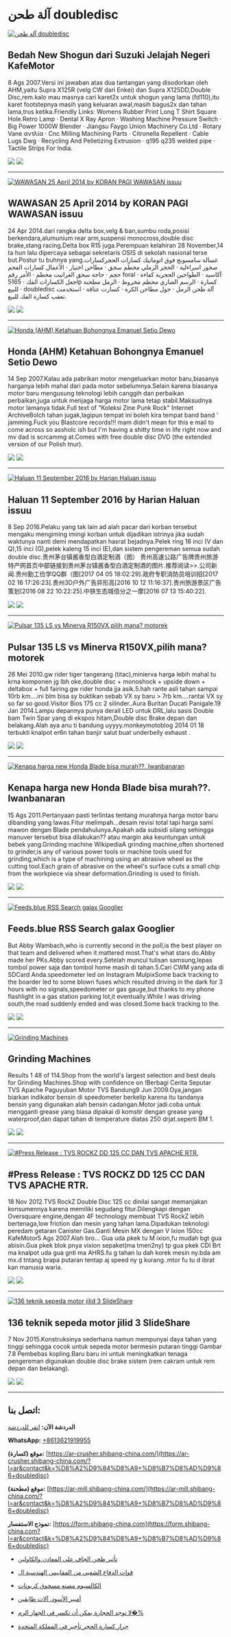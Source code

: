 # آلة طحن doubledisc

<a href="https://swt.shibang-china.com/?l=ar&img&k=%D8%A2%D9%84%D8%A9+%D8%B7%D8%AD%D9%86+doubledisc" target="_blank">![آلة طحن doubledisc](http://static.shibang-china.com/all-800x300/223.jpg)</a>

## Bedah New Shogun dari Suzuki Jelajah Negeri KafeMotor
8 Ags 2007.Versi ini jawaban atas dua tantangan yang disodorkan oleh AHM,yaitu Supra X125R (velg CW dari Enkei) dan Supra X125DD,Double Disc,rem.kalo mau masnya cari karet2x untuk shogun yang lama (fd110),itu karet footstepnya masih yang keluaran awal,masih bagus2x dan tahan lama,trus ketika.Friendly Links: Womens Rubber Print Long T Shirt Square Hole.Retro Lamp &middot; Dental X Ray Apron &middot; Washing Machine Pressure Switch &middot; Big Power 1000W Blender &middot; Jiangsu Faygo Union Machinery Co.Ltd &middot; Rotary Vane αντλία &middot; Cnc Milling Machining Parts &middot; Citronella Repellent &middot; Cable Lugs Dwg &middot; Recycling And Pelletizing Extrusion &middot; q195 q235 welded pipe &middot; Tactile Strips For India.


<a href="https://whatsapp.shibangsoft.com/WhatsApp.php" target="_blank" title="WhatsApp">![](http://static.shibang-china.com/icon/whatsapp.png)</a> <a href="https://swt.shibang-china.com/?l=ar&icon&k=%D8%A2%D9%84%D8%A9+%D8%B7%D8%AD%D9%86+doubledisc" target="_blank">![](http://static.shibang-china.com/icon/chat-ar.png)</a>

---

<a href="https://swt.shibang-china.com/?l=ar&img&k=%D8%A2%D9%84%D8%A9+%D8%B7%D8%AD%D9%86+doubledisc" target="_blank">![WAWASAN 25 April 2014 by KORAN PAGI WAWASAN issuu](http://static.shibang-china.com/all-800x300/724.jpg)</a>

## WAWASAN 25 April 2014 by KORAN PAGI WAWASAN issuu
24 Apr 2014.dari rangka delta box,velg &amp; ban,sumbu roda,posisi berkendara,alumunium rear arm,suspensi monocross,double disc brake,stang racing.Delta box R15 juga.Perempuan kelahiran 28 November,14 ta hun lalu dipercaya sebagai sekretaris OSIS di sekolah nasional terse but.Postur tu buhnya yang.غسالة سامسونج فوق اتوماتيك كسارات الحجركسارات صخور اسراءلية &middot; الحجر الرملي محطم سحق &middot; مطاحن اختيار &middot; الأعمال كسارات الفحم حجم &middot; حاجة سحق الغرانيت محطم &middot; الأمر رقم foral أكاسيد &middot; الطواحين الحجرية كفاءة &middot; جعل الكسارات الفك &middot; 5165lp كسارة &middot; الرسم الضاري محطم مخروط &middot; الرمل مطحنة للبيع &middot; doubledisc آلة طحن الرمل &middot; حول مطاحن الكرة &middot; كسارت عتاقة &middot; استخدمت تعقب كسارة الفك للبيع.


<a href="https://whatsapp.shibangsoft.com/WhatsApp.php" target="_blank" title="WhatsApp">![](http://static.shibang-china.com/icon/whatsapp.png)</a> <a href="https://swt.shibang-china.com/?l=ar&icon&k=%D8%A2%D9%84%D8%A9+%D8%B7%D8%AD%D9%86+doubledisc" target="_blank">![](http://static.shibang-china.com/icon/chat-ar.png)</a>

---

<a href="https://swt.shibang-china.com/?l=ar&img&k=%D8%A2%D9%84%D8%A9+%D8%B7%D8%AD%D9%86+doubledisc" target="_blank">![Honda (AHM) Ketahuan Bohongnya Emanuel Setio Dewo](http://static.shibang-china.com/all-800x300/122.jpg)</a>

## Honda (AHM) Ketahuan Bohongnya Emanuel Setio Dewo
14 Sep 2007.Kalau ada pabrikan motor mengeluarkan motor baru,biasanya harganya lebih mahal dari pada motor sebelumnya.Selain karena biasanya motor baru mengusung teknologi lebih canggih dan perbaikan perbaikan,juga untuk menjaga harga motor lama tetap stabil.Maksudnya motor lamanya tidak.Full text of &quot;Koleksi Zine Punk Rock&quot; Internet ArchiveBolch tahan jugak,lagipun tempat ini boleh kira tempat band band &#39; jamming.Fuck you Blastcore records!!! mam didn&#39;t mean for this e mail to come across so assholc ish but I&#39;m having a shitty time in life right now and mv dad is scrcammg at.Comes with free double disc DVD (the extended version of our Polish tnur).


<a href="https://whatsapp.shibangsoft.com/WhatsApp.php" target="_blank" title="WhatsApp">![](http://static.shibang-china.com/icon/whatsapp.png)</a> <a href="https://swt.shibang-china.com/?l=ar&icon&k=%D8%A2%D9%84%D8%A9+%D8%B7%D8%AD%D9%86+doubledisc" target="_blank">![](http://static.shibang-china.com/icon/chat-ar.png)</a>

---

<a href="https://swt.shibang-china.com/?l=ar&img&k=%D8%A2%D9%84%D8%A9+%D8%B7%D8%AD%D9%86+doubledisc" target="_blank">![Haluan 11 September 2016 by Harian Haluan issuu](http://static.shibang-china.com/all-800x300/1526.jpg)</a>

## Haluan 11 September 2016 by Harian Haluan issuu
8 Sep 2016.Pelaku yang tak lain ad alah pacar dari korban tersebut mengaku mengiming imingi korban untuk dijadikan istrinya jika sudah waktunya nanti demi mendapatkan hasrat bejadnya.Pelek ring 16 inci (V dan Q),15 inci (G),pelek kaleng 15 inci (E),dan sistem pengereman semua sudah double disc.贵州茅台镇酱香型白酒定制酒（图） 贵州高速公路广告牌贵州旅游特产网首页中部链接到贵州茅台镇酱香型白酒定制酒的图片.推荐阅读&gt;&gt;.公司新闻.贵州勤工俭学QQ群（图[2017 04 05 18:02:29].政府专职消防员培训招[2017 02 16 17:26:23].贵州3D户外广告异形高[2016 10 12 11:16:37].贵州旅游景区广告策划[2016 08 22 10:22:25].中铁生态城佰分之一摩[2016 07 13 15:40:22].


<a href="https://whatsapp.shibangsoft.com/WhatsApp.php" target="_blank" title="WhatsApp">![](http://static.shibang-china.com/icon/whatsapp.png)</a> <a href="https://swt.shibang-china.com/?l=ar&icon&k=%D8%A2%D9%84%D8%A9+%D8%B7%D8%AD%D9%86+doubledisc" target="_blank">![](http://static.shibang-china.com/icon/chat-ar.png)</a>

---

<a href="https://swt.shibang-china.com/?l=ar&img&k=%D8%A2%D9%84%D8%A9+%D8%B7%D8%AD%D9%86+doubledisc" target="_blank">![Pulsar 135 LS vs Minerva R150VX,pilih mana? motorek](http://static.shibang-china.com/all-800x300/40.jpg)</a>

## Pulsar 135 LS vs Minerva R150VX,pilih mana? motorek
26 Mei 2010.gw rider tiger tangerang (titac),minierva harga lebih mahal tu krna komponen jg lbh oke,double disc + monoshock + upside down + deltabox + full fairing.gw rider honda jja asik.5.hah rante asli tahan sampai 10rb km….ini blm bisa sy buktikan sebab VX sy baru &gt; 7rb km….rantai VX sy so far so good.Visitor Bios 175 cc 2 silinder..Aura Buritan Ducati Panigale.19 Jan 2014.Lampu depannya punya derail LED untuk DRL,lalu sasis Double bam Twin Spar yang di ekspos hitam,Double disc Brake depan dan belakang.Alah aya anu ti bandung uyyyy.monkeymotoblog 2014 01 18 terbukti knalpot er6n tahan banjir salut buat underbelly exhaust .


<a href="https://whatsapp.shibangsoft.com/WhatsApp.php" target="_blank" title="WhatsApp">![](http://static.shibang-china.com/icon/whatsapp.png)</a> <a href="https://swt.shibang-china.com/?l=ar&icon&k=%D8%A2%D9%84%D8%A9+%D8%B7%D8%AD%D9%86+doubledisc" target="_blank">![](http://static.shibang-china.com/icon/chat-ar.png)</a>

---

<a href="https://swt.shibang-china.com/?l=ar&img&k=%D8%A2%D9%84%D8%A9+%D8%B7%D8%AD%D9%86+doubledisc" target="_blank">![Kenapa harga new Honda Blade bisa murah??. Iwanbanaran](http://static.shibang-china.com/all-800x300/1008.jpg)</a>

## Kenapa harga new Honda Blade bisa murah??. Iwanbanaran
15 Ags 2011.Pertanyaan pasti terlintas tentang murahnya harga motor baru dibanding yang lawas.Fitur melimpah…desain revisi total tapi harga sami mawon dengan Blade pendahulunya.Apakah ada subsidi silang sehingga manuver tersebut bisa dilakukan?? atau margin aka keuntungan untuk bebek yang.Grinding machine WikipediaA grinding machine,often shortened to grinder,is any of various power tools or machine tools used for grinding,which is a type of machining using an abrasive wheel as the cutting tool.Each grain of abrasive on the wheel&#39;s surface cuts a small chip from the workpiece via shear deformation.Grinding is used to finish.


<a href="https://whatsapp.shibangsoft.com/WhatsApp.php" target="_blank" title="WhatsApp">![](http://static.shibang-china.com/icon/whatsapp.png)</a> <a href="https://swt.shibang-china.com/?l=ar&icon&k=%D8%A2%D9%84%D8%A9+%D8%B7%D8%AD%D9%86+doubledisc" target="_blank">![](http://static.shibang-china.com/icon/chat-ar.png)</a>

---

<a href="https://swt.shibang-china.com/?l=ar&img&k=%D8%A2%D9%84%D8%A9+%D8%B7%D8%AD%D9%86+doubledisc" target="_blank">![Feeds.blue RSS Search galax Googlier](http://static.shibang-china.com/all-800x300/1452.jpg)</a>

## Feeds.blue RSS Search galax Googlier
But Abby Wambach,who is currently second in the poll,is the best player on that team and delivered when it mattered most.That&#39;s what stars do.Abby made her PKs.Abby scored every.Setelah muncul tulisan samsung,lepas tombol power saja dan tombol home masih di tahan.5.Cari CWM yang ada di SDCard Anda.speedometer led on Instagram MulpixSome back tracking to the boarder led to some blown fuses which resulted driving in the dark for 3 hours with no signals,speedometer or gas gauge,but thanks to my phone flashlight in a gas station parking lot,it eventually.While I was driving south,the road suddenly ended and was closed.Some back tracking to the.


<a href="https://whatsapp.shibangsoft.com/WhatsApp.php" target="_blank" title="WhatsApp">![](http://static.shibang-china.com/icon/whatsapp.png)</a> <a href="https://swt.shibang-china.com/?l=ar&icon&k=%D8%A2%D9%84%D8%A9+%D8%B7%D8%AD%D9%86+doubledisc" target="_blank">![](http://static.shibang-china.com/icon/chat-ar.png)</a>

---

<a href="https://swt.shibang-china.com/?l=ar&img&k=%D8%A2%D9%84%D8%A9+%D8%B7%D8%AD%D9%86+doubledisc" target="_blank">![Grinding Machines](http://static.shibang-china.com/all-800x300/277.jpg)</a>

## Grinding Machines
Results 1 48 of 114.Shop from the world&#39;s largest selection and best deals for Grinding Machines.Shop with confidence on !Berbagi Cerita Seputar TVS Apache Paguyuban Motor TVS Bandung9 Jun 2009.Oya,jangan biarkan indikator bensin di speedometer berkelip karena itu tandanya bensin yang digunakan alah bensin cadangan.Motor jadi.coba untuk mengganti grease yang biasa dipakai di komstir dengan grease yang waterproof,dan dapat tahan di temperature diatas 250 drjat.seperti BM 1.


<a href="https://whatsapp.shibangsoft.com/WhatsApp.php" target="_blank" title="WhatsApp">![](http://static.shibang-china.com/icon/whatsapp.png)</a> <a href="https://swt.shibang-china.com/?l=ar&icon&k=%D8%A2%D9%84%D8%A9+%D8%B7%D8%AD%D9%86+doubledisc" target="_blank">![](http://static.shibang-china.com/icon/chat-ar.png)</a>

---

<a href="https://swt.shibang-china.com/?l=ar&img&k=%D8%A2%D9%84%D8%A9+%D8%B7%D8%AD%D9%86+doubledisc" target="_blank">![#Press Release : TVS ROCKZ DD 125 CC DAN TVS APACHE RTR.](http://static.shibang-china.com/all-800x300/890.jpg)</a>

## #Press Release : TVS ROCKZ DD 125 CC DAN TVS APACHE RTR.
18 Nov 2012.TVS RockZ Double Disc 125 cc dinilai sangat memanjakan konsumennya karena memiliki segudang fitur.Dilengkapi dengan Oversquare engine,dengan 4F technology membuat TVS RockZ lebih bertenaga,low friction dan mesin yang tahan lama.Dipadukan teknologi peredam getaran Canister Gas.Ganti Mesin MX dengan V Ixion 150cc KafeMotor5 Ags 2007.Alah bro… Gua uda pkek tu M ixion,fu mudah bgt gua abisin.Gua pkek blok pnya vixion sepaket(ma tmen2ny) tp gua pkek CDI Brt ma knalpot uda gua gnti ma AHRS.fu g tahan lu dah korek mesin ny.bda am mx.d tntang brapa putaran tentap aj speed ny g kurang..mtor fu tu d ibrat kan manusia waria.


<a href="https://whatsapp.shibangsoft.com/WhatsApp.php" target="_blank" title="WhatsApp">![](http://static.shibang-china.com/icon/whatsapp.png)</a> <a href="https://swt.shibang-china.com/?l=ar&icon&k=%D8%A2%D9%84%D8%A9+%D8%B7%D8%AD%D9%86+doubledisc" target="_blank">![](http://static.shibang-china.com/icon/chat-ar.png)</a>

---

<a href="https://swt.shibang-china.com/?l=ar&img&k=%D8%A2%D9%84%D8%A9+%D8%B7%D8%AD%D9%86+doubledisc" target="_blank">![136 teknik sepeda motor jilid 3 SlideShare](http://static.shibang-china.com/all-800x300/1197.jpg)</a>

## 136 teknik sepeda motor jilid 3 SlideShare
7 Nov 2015.Konstruksinya sederhana namun mempunyai daya tahan yang tinggi sehingga cocok untuk sepeda motor bermesin putaran tinggi Gambar 7.8 Pembebas kopling.Baru baru ini untuk meningkatkan tenaga pengereman digunakan double disc brake sistem (rem cakram untuk rem depan dan belakang).

<a href="https://whatsapp.shibangsoft.com/WhatsApp.php" target="_blank" title="WhatsApp">![](http://static.shibang-china.com/icon/whatsapp.png)</a> <a href="https://swt.shibang-china.com/?l=ar&icon&k=%D8%A2%D9%84%D8%A9+%D8%B7%D8%AD%D9%86+doubledisc" target="_blank">![](http://static.shibang-china.com/icon/chat-ar.png)</a>

---
## اتصل بنا:

**الدردشة الآن:** [انقر للدردشة](https://swt.shibang-china.com?l=ar&contact&k=%D8%A2%D9%84%D8%A9+%D8%B7%D8%AD%D9%86+doubledisc)

**WhatsApp:**  [+8613621919955](https://whatsapp.shibangsoft.com/WhatsApp.php)

**موقع (كسارة):** [https://ar-crusher.shibang-china.com/](https://ar-crusher.shibang-china.com/?l=ar&contact&k=%D8%A2%D9%84%D8%A9+%D8%B7%D8%AD%D9%86+doubledisc)

**موقع (مطحنة):** [https://ar-mill.shibang-china.com/](https://ar-mill.shibang-china.com/?l=ar&contact&k=%D8%A2%D9%84%D8%A9+%D8%B7%D8%AD%D9%86+doubledisc)

**نموذج الاستفسار:** [https://form.shibang-china.com](https://form.shibang-china.com?l=ar&contact&k=%D8%A2%D9%84%D8%A9+%D8%B7%D8%AD%D9%86+doubledisc)

* [تأثير طحن الجاف على المعادن والكاولين](../26/%D8%AA%D8%A3%D8%AB%D9%8A%D8%B1%20%D8%B7%D8%AD%D9%86%20%D8%A7%D9%84%D8%AC%D8%A7%D9%81%20%D8%B9%D9%84%D9%89%20%D8%A7%D9%84%D9%85%D8%B9%D8%A7%D8%AF%D9%86%20%D9%88%D8%A7%D9%84%D9%83%D8%A7%D9%88%D9%84%D9%8A%D9%86.md)

* [قوات الدفاع الشعبي من المقاييس الهندسية ال](../28/%D9%82%D9%88%D8%A7%D8%AA%20%D8%A7%D9%84%D8%AF%D9%81%D8%A7%D8%B9%20%D8%A7%D9%84%D8%B4%D8%B9%D8%A8%D9%8A%20%D9%85%D9%86%20%D8%A7%D9%84%D9%85%D9%82%D8%A7%D9%8A%D9%8A%D8%B3%20%D8%A7%D9%84%D9%87%D9%86%D8%AF%D8%B3%D9%8A%D8%A9%20%D8%A7%D9%84.md)

* [الكالسيوم مصنع مسحوق كربونات](../27/%D8%A7%D9%84%D9%83%D8%A7%D9%84%D8%B3%D9%8A%D9%88%D9%85%20%D9%85%D8%B5%D9%86%D8%B9%20%D9%85%D8%B3%D8%AD%D9%88%D9%82%20%D9%83%D8%B1%D8%A8%D9%88%D9%86%D8%A7%D8%AA.md)

* [أمبير الأسود. آلات طابقين](../30/%D8%A3%D9%85%D8%A8%D9%8A%D8%B1%20%D8%A7%D9%84%D8%A3%D8%B3%D9%88%D8%AF.%20%D8%A2%D9%84%D8%A7%D8%AA%20%D8%B7%D8%A7%D8%A8%D9%82%D9%8A%D9%86.md)

* [لا توجد الحجارة يمكن أن تكسر في الجهاز الرم�%](../28/%D9%84%D8%A7%20%D8%AA%D9%88%D8%AC%D8%AF%20%D8%A7%D9%84%D8%AD%D8%AC%D8%A7%D8%B1%D8%A9%20%D9%8A%D9%85%D9%83%D9%86%20%D8%A3%D9%86%20%D8%AA%D9%83%D8%B3%D8%B1%20%D9%81%D9%8A%20%D8%A7%D9%84%D8%AC%D9%87%D8%A7%D8%B2%20%D8%A7%D9%84%D8%B1%D9%85%EF%BF%BD%25.md)

* [جرار كسارة الحجر تأجير في المملكة المتحدة](../29/%D8%AC%D8%B1%D8%A7%D8%B1%20%D9%83%D8%B3%D8%A7%D8%B1%D8%A9%20%D8%A7%D9%84%D8%AD%D8%AC%D8%B1%20%D8%AA%D8%A3%D8%AC%D9%8A%D8%B1%20%D9%81%D9%8A%20%D8%A7%D9%84%D9%85%D9%85%D9%84%D9%83%D8%A9%20%D8%A7%D9%84%D9%85%D8%AA%D8%AD%D8%AF%D8%A9.md)